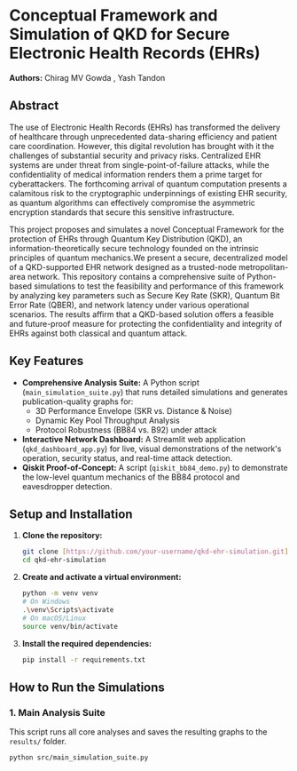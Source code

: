 # Conceptual Framework and Simulation of QKD for Secure Electronic Health Records (EHRs)

**Authors:** Chirag MV Gowda , Yash Tandon

## Abstract

The use of Electronic Health Records (EHRs) has transformed the delivery of healthcare through unprecedented data-sharing efficiency and patient care coordination. However, this digital revolution has brought with it the challenges of substantial security and privacy risks. Centralized EHR systems are under threat from single-point-of-failure attacks, while the confidentiality of medical information renders them a prime target for cyberattackers. The forthcoming arrival of quantum computation presents a calamitous risk to the cryptographic underpinnings of existing EHR security, as quantum algorithms can effectively compromise the asymmetric encryption standards that secure this sensitive infrastructure.

This project proposes and simulates a novel Conceptual Framework for the protection of EHRs through Quantum Key Distribution (QKD), an information-theoretically secure technology founded on the intrinsic principles of quantum mechanics.We present a secure, decentralized model of a QKD-supported EHR network designed as a trusted-node metropolitan-area network. This repository contains a comprehensive suite of Python-based simulations to test the feasibility and performance of this framework by analyzing key parameters such as Secure Key Rate (SKR), Quantum Bit Error Rate (QBER), and network latency under various operational scenarios. The results affirm that a QKD-based solution offers a feasible and future-proof measure for protecting the confidentiality and integrity of EHRs against both classical and quantum attack.

## Key Features

-   **Comprehensive Analysis Suite:** A Python script (`main_simulation_suite.py`) that runs detailed simulations and generates publication-quality graphs for:
    -   3D Performance Envelope (SKR vs. Distance & Noise)
    -   Dynamic Key Pool Throughput Analysis
    -   Protocol Robustness (BB84 vs. B92) under attack
-   **Interactive Network Dashboard:** A Streamlit web application (`qkd_dashboard_app.py`) for live, visual demonstrations of the network's operation, security status, and real-time attack detection.
-   **Qiskit Proof-of-Concept:** A script (`qiskit_bb84_demo.py`) to demonstrate the low-level quantum mechanics of the BB84 protocol and eavesdropper detection.

## Setup and Installation

1.  **Clone the repository:**
    ```bash
    git clone [https://github.com/your-username/qkd-ehr-simulation.git](https://github.com/your-username/qkd-ehr-simulation.git)
    cd qkd-ehr-simulation
    ```

2.  **Create and activate a virtual environment:**
    ```bash
    python -m venv venv
    # On Windows
    .\venv\Scripts\activate
    # On macOS/Linux
    source venv/bin/activate
    ```

3.  **Install the required dependencies:**
    ```bash
    pip install -r requirements.txt
    ```

## How to Run the Simulations

### 1. Main Analysis Suite

This script runs all core analyses and saves the resulting graphs to the `results/` folder.

```bash
python src/main_simulation_suite.py
